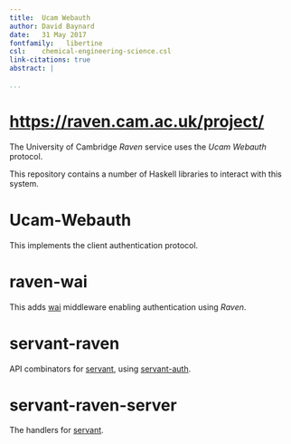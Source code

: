 ```yaml
---
title:  Ucam Webauth  
author: David Baynard  
date:   31 May 2017  
fontfamily:   libertine
csl:    chemical-engineering-science.csl
link-citations: true
abstract: |  
    
...
```


# <https://raven.cam.ac.uk/project/>

The University of Cambridge _Raven_ service uses the _Ucam Webauth_ protocol.

This repository contains a number of Haskell libraries to interact with this system.

# Ucam-Webauth

This implements the client authentication protocol.

# raven-wai

This adds [wai](//hackage.haskell.org/package/wai) middleware enabling authentication using _Raven_.

# servant-raven

API combinators for [servant](//hackage.haskell.org/package/servant), using [servant-auth](//hackage.haskell.org/package/servant-auth).

# servant-raven-server

The handlers for [servant](//hackage.haskell.org/package/servant).
